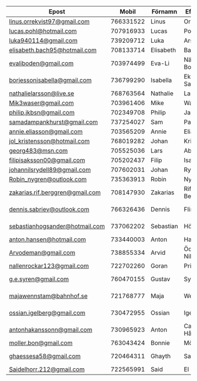 | Epost                           | Mobil     | Förnamn   | Efternamn        | Studieort        | Grupp |
| ------------------------------- | --------- | --------- | ---------------- | ---------------- | ----- |
| linus.orrekvist97@gmail.com     | 766331522 | Linus     | Orrekvist        | YHB              | 1     |
| lucas.pohl@hotmail.com          | 707916933 | Lucas     | Pohl             | YHB              | 1     |
| luka940114@gmail.com            | 739209712 | Luka      | Arsenijevic      | YHB              | 1     |
| elisabeth.bach95@hotmail.com    | 708133714 | Elisabeth | Bach             | YHB              | 1     |
| evaliboden@gmail.com            | 703974499 | Eva-Li    | Nätynki Bodén    | YHB              | 2     |
| borjessonisabella@gmail.com     | 736799290 | Isabella  | Ekdahl Sahlberg  | YHB              | 2     |
| nathalielarsson@live.se         | 768763564 | Nathalie  | Larsson          | YHB              | 2     |
| Mik3waser@gmail.com             | 703961406 | Mike      | Waser            | YHB              | 3     |
| philip.jkbsn@gmail.com          | 702349708 | Philip    | Jakobsson        | YHB              | 3     |
| samadampankhurst@gmail.com      | 737254027 | Sam       | Pankhurst        | YHB              | 3     |
| annie.eliasson@gmail.com        | 703565209 | Annie     | Eliasson         | YHB              | 4     |
| jol_kristensson@hotmail.com     | 768019282 | Johan     | Kristensson      | YHB              | 4     |
| georg483@msn.com                | 705525036 | Lars      | Abelsson         | YHB              | 4     |
| filipisaksson00@gmail.com       | 705202437 | Filip     | Isaksson         | YHB              | 5     |
| johannilsrydell89@gmail.com     | 707602031 | Johan     | Rydell           | YHB              | 5     |
| Robin_nygren@outlook.com        | 735363913 | Robin     | Nygren           | YHB              | 5     |
| zakarias.rif.berggren@gmail.com | 708147930 | Zakarias  | Rif Berggren     | YHB              | 5     |
| dennis.sabriev@outlook.com      | 766326436 | Dennis    | Flinkfeldt       | Campus Lidköping | 6     |
| sebastianhogsander@hotmail.com  | 737062202 | Sebastian | Högsander        | Campus Lidköping | 6     |
| anton.hansen@hotmail.com        | 733440003 | Anton     | Hansen           | YHB              | 7     |
| Arvodeman@gmail.com             | 738855334 | Arvid     | Ödman Nilsson    | YHB              | 7     |
| nallenrockar123@gmail.com       | 722702260 | Goran     | Pribojevic       | YHB              | 7     |
| g.e.syren@gmail.com             | 760470155 | Gustav    | Syrén            | Campus Lidköping | 3.03  |
| majawennstam@bahnhof.se         | 721768777 | Maja      | Wennstam         | Campus Lidköping | 3.03  |
| ossian.igelberg@gmail.com       | 730472955 | Ossian    | Igelberg         | Campus Lidköping | 3.03  |
| antonhakanssonn@gmail.com       | 730965923 | Anton     | Carlén Håkansson | Campus Lidköping | 6     |
| moller.bon@gmail.com            | 763043424 | Bonnie    | Möller           | YHB              | 4     |
| ghaessesa58@gmail.com           | 720464311 | Ghayth    | Sabeaallil       | Campus Lidköping | 3     |
| Saidelhorr.212@gmail.com        | 722565991 | Said      | El Horr          | YHB              | 7     |
